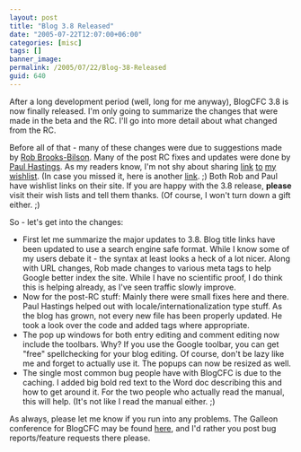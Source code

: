```yaml
---
layout: post
title: "Blog 3.8 Released"
date: "2005-07-22T12:07:00+06:00"
categories: [misc]
tags: []
banner_image: 
permalink: /2005/07/22/Blog-38-Released
guid: 640
---
```


After a long development period (well, long for me anyway), BlogCFC 3.8 is now finally released. I'm only going to summarize the changes that were made in the beta and the RC. I'll go into more detail about what changed from the RC. 

Before all of that - many of these changes were due to suggestions made by <a href="http://www.brooks-bilson.com/blogs/rob/">Rob Brooks-Bilson</a>. Many of the post RC fixes and updates were done by <a href="http://www.sustainablegis.com/blog/cfg11n/">Paul Hastings</a>. As my readers know, I'm not shy about sharing <a href="http://www.amazon.com/o/registry/2TCL1D08EZEYE">link</a> <a href="http://www.amazon.com/o/registry/2TCL1D08EZEYE">to</a> <a href="http://www.amazon.com/o/registry/2TCL1D08EZEYE">my</a> <a href="http://www.amazon.com/o/registry/2TCL1D08EZEYE">wishlist</a>. (In case you missed it, here is another <a href="http://www.amazon.com/o/registry/2TCL1D08EZEYE">link</a>. ;) Both Rob and Paul have wishlist links on their site. If you are happy with the 3.8 release, <b>please</b> visit their wish lists and tell them thanks. (Of course, I won't turn down a gift either. ;)

So - let's get into the changes:

<ul>
<li>First let me summarize the major updates to 3.8. Blog title links have been updated to use a search engine safe format. While I know some of my users debate it - the syntax at least looks a heck of a lot nicer. Along with URL changes, Rob made changes to various meta tags to help Google better index the site. While I have no scientific proof, I do think this is helping already, as I've seen traffic slowly improve. 
<li>Now for the post-RC stuff: Mainly there were small fixes here and there. Paul Hastings helped out with locale/internationalization type stuff. As the blog has grown, not every new file has been properly updated. He took a look over the code and added tags where appropriate.
<li>The pop up windows for both entry editing and comment editing now include the toolbars. Why? If you use the Google toolbar, you can get "free" spellchecking for your blog editing. Of course, don't be lazy like me and forget to actually use it. The popups can now be resized as well. 
<li>The single most common bug people have with BlogCFC is due to the caching. I added big bold red text to the Word doc describing this and how to get around it. For the two people who actually read the manual, this will help. (It's not like I read the manual either. ;)
</ul>

As always, please let me know if you run into any problems. The Galleon conference for BlogCFC may be found <a href="http://ray.camdenfamily.com/forums/forums.cfm?conferenceid=CBD210FD-AB88-8875-EBDE545BF7B67269">here</a>, and I'd rather you post bug reports/feature requests there please.